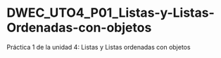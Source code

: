 # DWEC_UTO4_P01_Listas-y-Listas-Ordenadas-con-objetos
Práctica 1 de la unidad 4: Listas y Listas ordenadas con objetos
